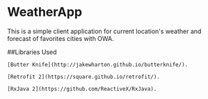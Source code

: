 # WeatherApp

This is a simple client application for current location's weather and  forecast of favorites cities  with OWA.

##Libraries Used

```
[Butter Knife](http://jakewharton.github.io/butterknife/).
```


```
[Retrofit 2](https://square.github.io/retrofit/).
```

```
[RxJava 2](https://github.com/ReactiveX/RxJava).
```